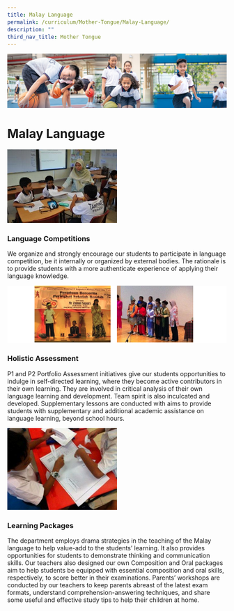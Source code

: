 ```yaml
---
title: Malay Language
permalink: /curriculum/Mother-Tongue/Malay-Language/
description: ""
third_nav_title: Mother Tongue
---
```

![](/images/Our%20Learning%20Experiences.jpg)

Malay Language
==============

<img src="/images/Malay%20Language-1.jpg" style="width:50%">


### **Language Competitions**

We organize and strongly encourage our students to participate in language competition, be it internally or organized by external bodies. The rationale is to provide students with a more authenticate experience of applying their language knowledge.

![](/images/MalayLang.png)

### **Holistic Assessment**

P1 and P2 Portfolio Assessment initiatives give our students opportunities to indulge in self-directed learning, where they become active contributors in their own learning. They are involved in critical analysis of their own language learning and development. Team spirit is also inculcated and developed. Supplementary lessons are conducted with aims to provide students with supplementary and additional academic assistance on language learning, beyond school hours.


<img src="/images/Malay%20Language-4.jpg" style="width:50%">

### **Learning Packages**

The department employs drama strategies in the teaching of the Malay language to help value-add to the students’ learning. It also provides opportunities for students to demonstrate thinking and communication skills. Our teachers also designed our own Composition and Oral packages aim to help students be equipped with essential composition and oral skills, respectively, to score better in their examinations. Parents’ workshops are conducted by our teachers to keep parents abreast of the latest exam formats, understand comprehension-answering techniques, and share some useful and effective study tips to help their children at home.